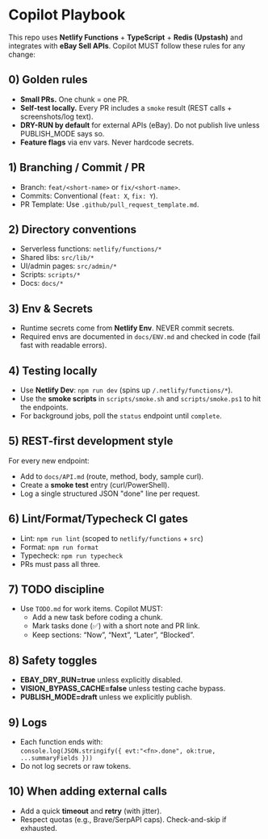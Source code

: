 # Copilot Playbook

This repo uses **Netlify Functions** + **TypeScript** + **Redis (Upstash)** and integrates with **eBay Sell APIs**.
Copilot MUST follow these rules for any change:

## 0) Golden rules
- **Small PRs.** One chunk = one PR.
- **Self-test locally.** Every PR includes a `smoke` result (REST calls + screenshots/log text).
- **DRY-RUN by default** for external APIs (eBay). Do not publish live unless PUBLISH_MODE says so.
- **Feature flags** via env vars. Never hardcode secrets.

## 1) Branching / Commit / PR
- Branch: `feat/<short-name>` or `fix/<short-name>`.
- Commits: Conventional (`feat: X`, `fix: Y`).
- PR Template: Use `.github/pull_request_template.md`.

## 2) Directory conventions
- Serverless functions: `netlify/functions/*`
- Shared libs: `src/lib/*`
- UI/admin pages: `src/admin/*`
- Scripts: `scripts/*`
- Docs: `docs/*`

## 3) Env & Secrets
- Runtime secrets come from **Netlify Env**. NEVER commit secrets.
- Required envs are documented in `docs/ENV.md` and checked in code (fail fast with readable errors).

## 4) Testing locally
- Use **Netlify Dev**: `npm run dev` (spins up `/.netlify/functions/*`).
- Use the **smoke scripts** in `scripts/smoke.sh` and `scripts/smoke.ps1` to hit the endpoints.
- For background jobs, poll the `status` endpoint until `complete`.

## 5) REST-first development style
For every new endpoint:
- Add to `docs/API.md` (route, method, body, sample curl).
- Create a **smoke test** entry (curl/PowerShell).
- Log a single structured JSON "done" line per request.

## 6) Lint/Format/Typecheck CI gates
- Lint: `npm run lint` (scoped to `netlify/functions` + `src`)
- Format: `npm run format`
- Typecheck: `npm run typecheck`
- PRs must pass all three.

## 7) TODO discipline
- Use `TODO.md` for work items. Copilot MUST:
  - Add a new task before coding a chunk.
  - Mark tasks done (✅) with a short note and PR link.
  - Keep sections: “Now”, “Next”, “Later”, “Blocked”.

## 8) Safety toggles
- **EBAY_DRY_RUN=true** unless explicitly disabled.
- **VISION_BYPASS_CACHE=false** unless testing cache bypass.
- **PUBLISH_MODE=draft** unless we explicitly publish.

## 9) Logs
- Each function ends with:  
  `console.log(JSON.stringify({ evt:"<fn>.done", ok:true, ...summaryFields }))`
- Do not log secrets or raw tokens.

## 10) When adding external calls
- Add a quick **timeout** and **retry** (with jitter).
- Respect quotas (e.g., Brave/SerpAPI caps). Check-and-skip if exhausted.

